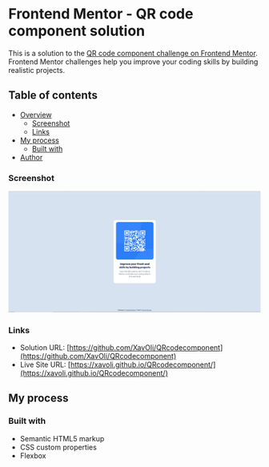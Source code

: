 # Frontend Mentor - QR code component solution

This is a solution to the [QR code component challenge on Frontend Mentor](https://www.frontendmentor.io/challenges/qr-code-component-iux_sIO_H). Frontend Mentor challenges help you improve your coding skills by building realistic projects. 

## Table of contents

- [Overview](#overview)
  - [Screenshot](#screenshot)
  - [Links](#links)
- [My process](#my-process)
  - [Built with](#built-with)
- [Author](#author)


### Screenshot

![](/images/screenshot.JPG)

### Links

- Solution URL: [https://github.com/XavOli/QRcodecomponent](https://github.com/XavOli/QRcodecomponent)
- Live Site URL: [https://xavoli.github.io/QRcodecomponent/](https://xavoli.github.io/QRcodecomponent/)

## My process

### Built with

- Semantic HTML5 markup
- CSS custom properties
- Flexbox

